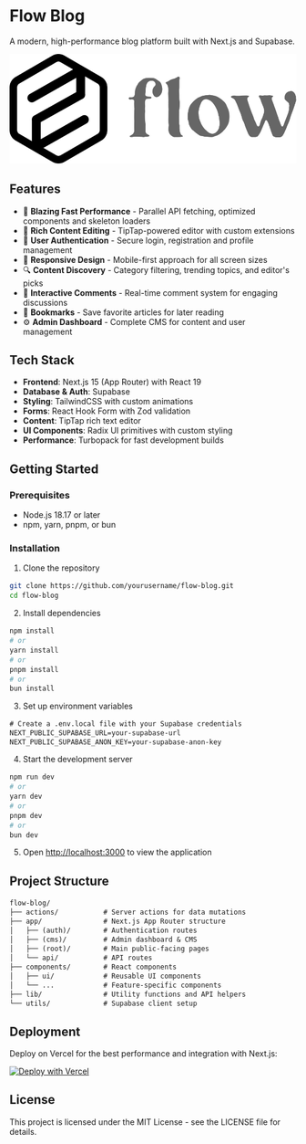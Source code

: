 # Flow Blog

A modern, high-performance blog platform built with Next.js and Supabase.

![Flow Blog Logo](/public/logo.svg)

## Features

- 🚀 **Blazing Fast Performance** - Parallel API fetching, optimized components and skeleton loaders
- 📝 **Rich Content Editing** - TipTap-powered editor with custom extensions
- 👤 **User Authentication** - Secure login, registration and profile management
- 📱 **Responsive Design** - Mobile-first approach for all screen sizes
- 🔍 **Content Discovery** - Category filtering, trending topics, and editor's picks
- 💬 **Interactive Comments** - Real-time comment system for engaging discussions
- 🔖 **Bookmarks** - Save favorite articles for later reading
- ⚙️ **Admin Dashboard** - Complete CMS for content and user management

## Tech Stack

- **Frontend**: Next.js 15 (App Router) with React 19
- **Database & Auth**: Supabase
- **Styling**: TailwindCSS with custom animations
- **Forms**: React Hook Form with Zod validation
- **Content**: TipTap rich text editor
- **UI Components**: Radix UI primitives with custom styling
- **Performance**: Turbopack for fast development builds

## Getting Started

### Prerequisites

- Node.js 18.17 or later
- npm, yarn, pnpm, or bun

### Installation

1. Clone the repository
```bash
git clone https://github.com/yourusername/flow-blog.git
cd flow-blog
```

2. Install dependencies
```bash
npm install
# or
yarn install
# or
pnpm install
# or
bun install
```

3. Set up environment variables
```
# Create a .env.local file with your Supabase credentials
NEXT_PUBLIC_SUPABASE_URL=your-supabase-url
NEXT_PUBLIC_SUPABASE_ANON_KEY=your-supabase-anon-key
```

4. Start the development server
```bash
npm run dev
# or
yarn dev
# or
pnpm dev
# or
bun dev
```

5. Open [http://localhost:3000](http://localhost:3000) to view the application

## Project Structure

```
flow-blog/
├── actions/           # Server actions for data mutations
├── app/               # Next.js App Router structure
│   ├── (auth)/        # Authentication routes
│   ├── (cms)/         # Admin dashboard & CMS
│   ├── (root)/        # Main public-facing pages
│   └── api/           # API routes
├── components/        # React components
│   ├── ui/            # Reusable UI components
│   └── ...            # Feature-specific components
├── lib/               # Utility functions and API helpers
└── utils/             # Supabase client setup
```

## Deployment

Deploy on Vercel for the best performance and integration with Next.js:

[![Deploy with Vercel](https://vercel.com/button)](https://vercel.com/new/clone?repository-url=https://github.com/yourusername/flow-blog)

## License

This project is licensed under the MIT License - see the LICENSE file for details.